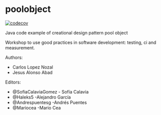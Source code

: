 poolobject
==========

[![codecov](https://codecov.io/gh/SofiaCalaviaGomez/Poolobject/graph/badge.svg?token=R35YMOPP2V)](https://codecov.io/gh/SofiaCalaviaGomez/Poolobject)

Java code example of creational design pattern pool object

Workshop to use good practices in software development: testing, ci and measurement.

Authors:

- Carlos Lopez Nozal
- Jesus Alonso Abad

Editors:

- @SofiaCalaviaGomez - Sofía Calavia
- @Haleks5 -Alejandro García
- @Andrespuentesg -Andrés Puentes
- @Mariocea -Mario Cea

